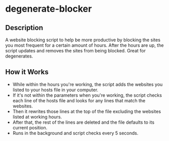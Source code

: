 # degenerate-blocker

## Description
A website blocking script to help be more productive by blocking the sites you most frequent for a certain amount of hours.
After the hours are up, the script updates and removes the sites from being blocked. Great for degenerates.

## How it Works
* While within the hours you're working, the script adds the websites you listed to your hosts file in your computer.
* If it's not within the parameters when you're working, the script checks each line of the hosts file and looks for any lines that match the websites.
* Then it rewrites those lines at the top of the file excluding the websites listed at working hours.
* After that, the rest of the lines are deleted and the file defaults to its current position.
* Runs in the background and script checks every 5 seconds. 
